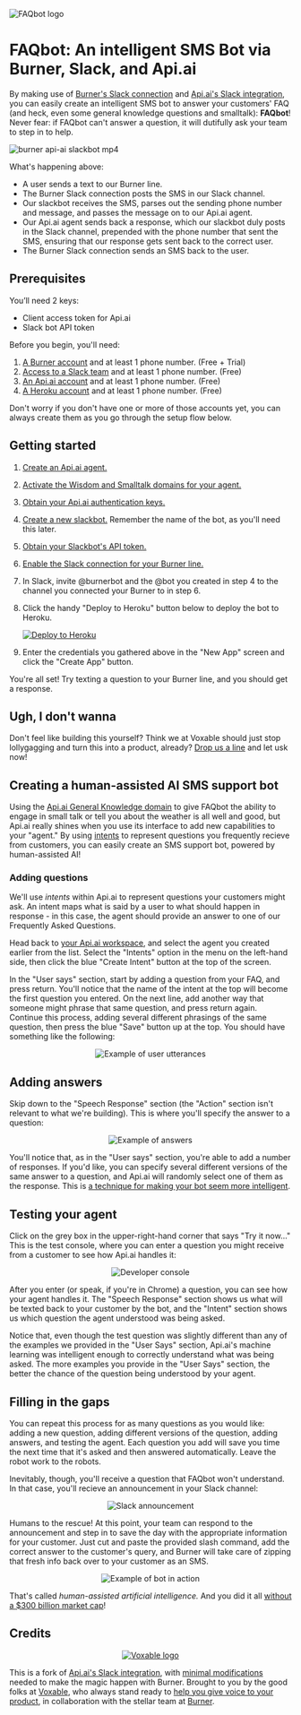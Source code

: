 ![FAQbot logo](https://cloud.githubusercontent.com/assets/2220/15912502/ba18c5fa-2da2-11e6-8494-2604601e4082.png)

# FAQbot: An intelligent SMS Bot via Burner, Slack, and Api.ai

By making use of [Burner's Slack connection](http://www.burnerapp.com/slack/) and [Api.ai's Slack integration](https://docs.api.ai/docs/slack-integration), you can easily create an intelligent SMS bot to answer your customers' FAQ (and heck, even some general knowledge questions and smalltalk): **FAQbot**! Never fear: if FAQbot can't answer a question, it will dutifully ask your team to step in to help.

![burner api-ai slackbot mp4](https://cloud.githubusercontent.com/assets/2220/13895572/a82a92ba-ed42-11e5-8960-8dc91471d64a.gif)

What's happening above:

* A user sends a text to our Burner line.
* The Burner Slack connection posts the SMS in our Slack channel.
* Our slackbot receives the SMS, parses out the sending phone number and message, and passes the message on to our Api.ai agent.
* Our Api.ai agent sends back a response, which our slackbot duly posts in the Slack channel, prepended with the phone number that sent the SMS, ensuring that our response gets sent back to the correct user.
* The Burner Slack connection sends an SMS back to the user.

## Prerequisites

You’ll need 2 keys:

- Client access token for Api.ai
- Slack bot API token

Before you begin, you'll need:

1. [A Burner account](https://burnerapp.com) and at least 1 phone number. (Free + Trial)
2. [Access to a Slack team](https://slack.com) and at least 1 phone number. (Free)
3. [An Api.ai account](https://api.ai) and at least 1 phone number. (Free)
4. [A Heroku account](https://heroku.com) and at least 1 phone number. (Free)

Don't worry if you don't have one or more of those accounts yet, you can always create them as you go through the setup flow below.

## Getting started

1. [Create an Api.ai agent.](https://docs.api.ai/docs/get-started#step-1-create-agent)
2. [Activate the Wisdom and Smalltalk domains for your agent.](https://docs.api.ai/docs/domains)
3. [Obtain your Api.ai authentication keys.](https://docs.api.ai/docs/authentication)
4. [Create a new slackbot.](https://slack.com/apps/A0F7YS25R-bots) Remember the name of the bot, as you'll need this later.
5. [Obtain your Slackbot's API token.](https:/slack.com/apps/manage/A0F7YS25R-bots)
6. [Enable the Slack connection for your Burner line.](http://www.burnerapp.com/slack/)
7. In Slack, invite @burnerbot and the @bot you created in step 4 to the channel you connected your Burner to in step 6.
7. Click the handy "Deploy to Heroku" button below to deploy the bot to Heroku.

	[![Deploy to Heroku](https://www.herokucdn.com/deploy/button.svg)](https://heroku.com/deploy)

8. Enter the credentials you gathered above in the "New App" screen and click the "Create App" button.

You're all set! Try texting a question to your Burner line, and you should get a response.

## Ugh, I don't wanna

Don't feel like building this yourself? Think we at Voxable should just stop lollygagging and turn this into a product, already? [Drop us a line](http://voxable.io/hire-us) and let usk now!

## Creating a human-assisted AI SMS support bot

Using the [Api.ai General Knowledge domain](https://docs.api.ai/docs/domains) to give FAQbot the ability to engage in small talk or tell you about the weather is all well and good, but Api.ai really shines when you use its interface to add new capabilities to your "agent." By using [intents](https://docs.api.ai/docs/concept-intents) to represent questions you frequently recieve from customers, you can easily create an SMS support bot, powered by human-assisted AI!

### Adding questions

We'll use *intents* within Api.ai to represent questions your customers might ask. An intent maps what is said by a user to what should happen in response - in this case, the agent should provide an answer to one of our Frequently Asked Questions.

Head back to [your Api.ai workspace](https://console.api.ai/api-client/#/agents), and select the agent you created earlier from the list. Select the "Intents" option in the menu on the left-hand side, then click the blue "Create Intent" button at the top of the screen.

In the "User says" section, start by adding a question from your FAQ, and press return. You'll notice that the name of the intent at the top will become the first question you entered. On the next line, add another way that someone might phrase that same question, and press return again. Continue this process, adding several different phrasings of the same question, then press the blue "Save" button up at the top. You should have something like the following:

<p align="center"><img title="Example of user utterances" src="https://cloud.githubusercontent.com/assets/2220/14662576/1b2b143a-067d-11e6-8b76-ac0ac23538a4.png" /></p>

## Adding answers

Skip down to the "Speech Response" section (the "Action" section isn't relevant to what we're building). This is where you'll specify the answer to a question:

<p align="center"><img title="Example of answers" src="https://cloud.githubusercontent.com/assets/2220/14662662/078279fe-067e-11e6-8923-8963433bba56.png" /></p>

You'll notice that, as in the "User says" section, you're able to add a number of responses. If you'd like, you can specify several different versions of the same answer to a question, and Api.ai will randomly select one of them as the response. This is [a technique for making your bot seem more intelligent](https://medium.com/building-the-robot-assistant/cheating-on-the-turing-test-bc23a36db10#.vnd2gifjz).

## Testing your agent

Click on the grey box in the upper-right-hand corner that says "Try it now..." This is the test console, where you can enter a question you might receive from a customer to see how Api.ai handles it:

<p align="center"><img title="Developer console" src="https://cloud.githubusercontent.com/assets/2220/14662755/ee926836-067e-11e6-85ba-f99dfb51fc2f.png" /></p>

After you enter (or speak, if you're in Chrome) a question, you can see how your agent handles it. The "Speech Response" section shows us what will be texted back to your customer by the bot, and the "Intent" section shows us which question the agent understood was being asked.

Notice that, even though the test question was slightly different than any of the examples we provided in the "User Says" section, Api.ai's machine learning was intelligent enough to correctly understand what was being asked. The more examples you provide in the "User Says" section, the better the chance of the question being understood by your agent.

## Filling in the gaps

You can repeat this process for as many questions as you would like: adding a new question, adding different versions of the question, adding answers, and testing the agent. Each question you add will save you time the next time that it's asked and then answered automatically. Leave the robot work to the robots.

Inevitably, though, you'll receive a question that FAQbot won't understand. In that case, you'll recieve an announcement in your Slack channel:

<p align="center"><img title="Slack announcement" src="https://cloud.githubusercontent.com/assets/2220/14662906/6b406a62-0680-11e6-9645-39bce5f2230c.png" /></p>

Humans to the rescue! At this point, your team can respond to the announcement and step in to save the day with the appropriate information for your customer. Just cut and paste the provided slash command, add the correct answer to the customer's query, and Burner will take care of zipping that fresh info back over to your customer as an SMS.

<p align="center"><img title="Example of bot in action" src="https://cloud.githubusercontent.com/assets/2220/14663594/53aa7976-0688-11e6-856f-8203ec9d4e00.png" /></p>

That's called *human-assisted artificial intelligence.* And you did it all [without a $300 billion market cap](http://www.buzzfeed.com/alexkantrowitz/time-to-meet-the-wizard-facebooks-messenger-head-pulls-back#.ohOwdqQVjo)!

## Credits

<p align="center"><a href="https://voxable.io"><img title="Voxable logo" src="https://cloud.githubusercontent.com/assets/2220/14663745/8b5688dc-0689-11e6-95b9-7765fa59128e.png" /></a></p>

This is a fork of [Api.ai's Slack integration](https://github.com/api-ai/api-ai-slack-bot), with [minimal modifications](https://github.com/voxable-labs/burner-sms-api-ai-slackbot/pull/1/files#diff-1fdf421c05c1140f6d71444ea2b27638) needed to make the magic happen with Burner. Brought to you by the good folks at [Voxable](https://voxable.io), who always stand ready to [help you give voice to your product](http://voxable.io/hire-us), in collaboration with the stellar team at [Burner](http://www.burnerapp.com/).


